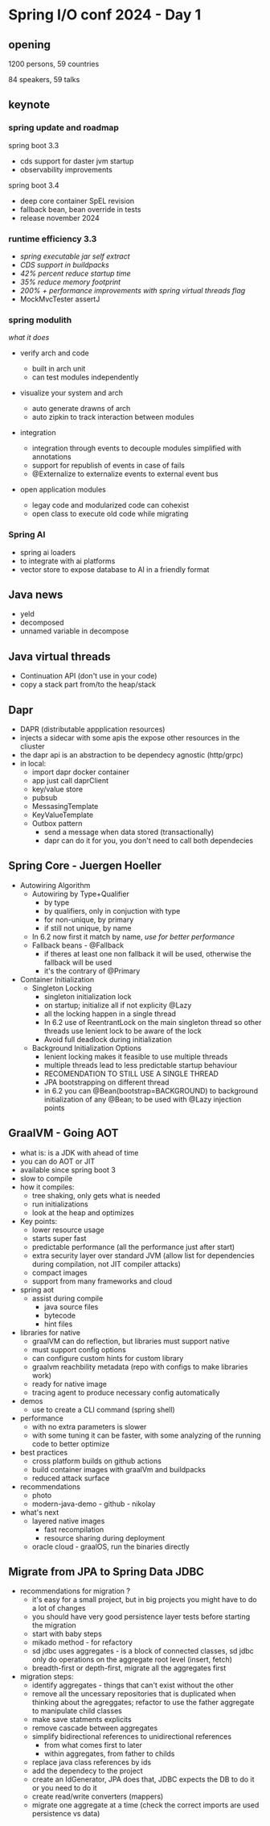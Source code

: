 # Spring I/O conf 2024 - Day 1

## opening 

1200 persons, 59 countries

84 speakers, 59 talks


## keynote
### spring update and roadmap

spring boot 3.3
- cds support for daster jvm startup
- observability improvements


spring boot 3.4
- deep core container SpEL revision
- fallback bean, bean override in tests
- release november 2024


### runtime efficiency 3.3

- *spring executable jar self extract*
- *CDS support in buildpacks*
- *42% percent  reduce startup time*
- *35% reduce memory footprint*
- *200% + performance improvements with spring virtual threads flag*
- MockMvcTester assertJ

### spring modulith

 *what it does*

- verify arch and code
    - built in arch unit
    - can test modules independently
- visualize your system and arch
    - auto generate drawns of arch
    - auto zipkin to track interaction between modules

- integration
    - integration through events to decouple modules simplified with annotations
    - support for republish of events in case of fails
    - @Externalize to externalize events to external event bus

- open application modules
    - legay code and modularized code can cohexist
    - open class to execute old code while migrating 


### Spring AI 
 
- spring ai loaders
- to integrate with ai platforms
- vector store to expose database to AI in a friendly format


## Java news
- yeld
- decomposed
- unnamed variable in decompose

## Java virtual threads 
- Continuation API (don't use in your code)
- copy a stack part from/to the heap/stack

## Dapr
- DAPR (distributable appplication resources)
- injects a sidecar with some apis the expose other resources in the cliuster
- the dapr api is an abstraction to be dependecy agnostic (http/grpc)
- in local:
    - import dapr docker container
    - app just call daprClient
    - key/value store
    - pubsub
    - MessasingTemplate
    - KeyValueTemplate
    - Outbox pattern
        - send a message when data stored (transactionally)
        - dapr can do it for you, you don't need to call both dependecies


## Spring Core - Juergen Hoeller
- Autowiring Algorithm
    - Autowiring by Type+Qualifier
        - by type
        - by qualifiers, only in conjuction with type
        - for non-unique, by primary
        - if still not unique, by name
    - In 6.2 now first it match by name, *use for better performance* 
    - Fallback beans - @Fallback
        - if theres at least one non fallback it will be used, otherwise the fallback will be used
        - it's the contrary of @Primary
- Container Initialization
    - Singleton Locking 
        - singleton initialization lock
        - on startup; initialize all if not explicity @Lazy
        - all the locking happen in a single thread
        - In 6.2 use of ReentrantLock on the main singleton thread so other threads use lenient lock to be aware of the lock
        - Avoid full deadlock during initialization
    - Background Initialization Options
        - lenient locking makes it feasible to use multiple threads
        - multiple threads lead to less predictable startup behaviour
        - RECOMENDATION TO STILL USE A SINGLE THREAD
        - JPA bootstrapping on different thread
        - in 6.2 you can @Bean(bootstrap=BACKGROUND) to background initialization of any @Bean; to be used with @Lazy injection points

## GraalVM - Going AOT
- what is: is a JDK with ahead of time
- you can do AOT or JIT
- available since spring boot 3
- slow to compile
- how it compiles:
    - tree shaking, only gets what is needed
    - run initializations
    - look at the heap and optimizes
- Key points:
    - lower resource usage
    - starts super fast
    - predictable performance (all the performance just after start)
    - extra security layer over standard JVM (allow list for dependencies during compilation, not JIT compiler attacks)
    - compact images
    - support from many frameworks and cloud
- spring aot
    - assist during compile
        - java source files
        - bytecode
        - hint files
- libraries for native
    - graalVM can do reflection, but libraries must support native
    - must support config options
    - can configure custom hints for custom library
    - graalvm reachbility metadata (repo with configs to make libraries work)
    - ready for native image
    - tracing agent to produce necessary config automatically
- demos
    - use to create a CLI command (spring shell)
- performance
    - with no extra parameters is slower
    - with some tuning it can be faster, with some analyzing of the running code to better optimize
- best practices
    - cross platform builds on github actions
    - build container images with graalVm and buildpacks
    - reduced attack surface
- recommendations 
    - photo
    - modern-java-demo - github - nikolay
- what's next
    - layered native images
        - fast recompilation
        - resource sharing during deployment
    - oracle cloud - graalOS, run the binaries directly

## Migrate from JPA to Spring Data JDBC
- recommendations for migration ?
    - it's easy for a small project, but in big projects you might have to do a lot of changes
    - you should have very good persistence layer tests before starting the migration
    - start with baby steps
    - mikado method - for refactory
    - sd jdbc uses aggregates - is a block of connected classes, sd jdbc only do operations on the aggregate root level (insert, fetch)
    - breadth-first or depth-first, migrate all the aggregates first
- migration steps:
    - identify aggregates - things that can't exist without the other
    - remove all the uncessary repositories that is duplicated when thinking about the agreggates; refactor to use the father aggregate to manipulate child classes
    - make save statments explicits
    - remove cascade between aggregates
    - simplify bidirectional references to unidirectional references
        - from what comes first to later
        - within aggregates, from father to childs
    - replace java class references by ids
    - add the dependecy to the project
    - create an IdGenerator, JPA does that, JDBC expects the DB to do it or you need to do it
    - create read/write converters (mappers)
    - migrate one aggregate at a time (check the correct imports are used persistence vs data)
